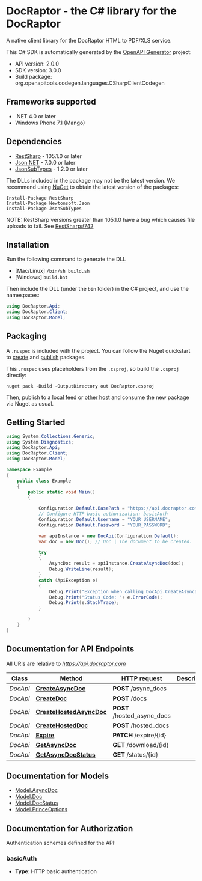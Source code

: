 # DocRaptor - the C# library for the DocRaptor

A native client library for the DocRaptor HTML to PDF/XLS service.

This C# SDK is automatically generated by the [OpenAPI Generator](https://openapi-generator.tech) project:

- API version: 2.0.0
- SDK version: 3.0.0
- Build package: org.openapitools.codegen.languages.CSharpClientCodegen

## Frameworks supported


- .NET 4.0 or later
- Windows Phone 7.1 (Mango)

## Dependencies


- [RestSharp](https://www.nuget.org/packages/RestSharp) - 105.1.0 or later
- [Json.NET](https://www.nuget.org/packages/Newtonsoft.Json/) - 7.0.0 or later
- [JsonSubTypes](https://www.nuget.org/packages/JsonSubTypes/) - 1.2.0 or later

The DLLs included in the package may not be the latest version. We recommend using [NuGet](https://docs.nuget.org/consume/installing-nuget) to obtain the latest version of the packages:

```
Install-Package RestSharp
Install-Package Newtonsoft.Json
Install-Package JsonSubTypes
```

NOTE: RestSharp versions greater than 105.1.0 have a bug which causes file uploads to fail. See [RestSharp#742](https://github.com/restsharp/RestSharp/issues/742)

## Installation

Run the following command to generate the DLL

- [Mac/Linux] `/bin/sh build.sh`
- [Windows] `build.bat`

Then include the DLL (under the `bin` folder) in the C# project, and use the namespaces:

```csharp
using DocRaptor.Api;
using DocRaptor.Client;
using DocRaptor.Model;

```


## Packaging

A `.nuspec` is included with the project. You can follow the Nuget quickstart to [create](https://docs.microsoft.com/en-us/nuget/quickstart/create-and-publish-a-package#create-the-package) and [publish](https://docs.microsoft.com/en-us/nuget/quickstart/create-and-publish-a-package#publish-the-package) packages.

This `.nuspec` uses placeholders from the `.csproj`, so build the `.csproj` directly:

```
nuget pack -Build -OutputDirectory out DocRaptor.csproj
```

Then, publish to a [local feed](https://docs.microsoft.com/en-us/nuget/hosting-packages/local-feeds) or [other host](https://docs.microsoft.com/en-us/nuget/hosting-packages/overview) and consume the new package via Nuget as usual.


## Getting Started

```csharp
using System.Collections.Generic;
using System.Diagnostics;
using DocRaptor.Api;
using DocRaptor.Client;
using DocRaptor.Model;

namespace Example
{
    public class Example
    {
        public static void Main()
        {

            Configuration.Default.BasePath = "https://api.docraptor.com";
            // Configure HTTP basic authorization: basicAuth
            Configuration.Default.Username = "YOUR_USERNAME";
            Configuration.Default.Password = "YOUR_PASSWORD";

            var apiInstance = new DocApi(Configuration.Default);
            var doc = new Doc(); // Doc | The document to be created.

            try
            {
                AsyncDoc result = apiInstance.CreateAsyncDoc(doc);
                Debug.WriteLine(result);
            }
            catch (ApiException e)
            {
                Debug.Print("Exception when calling DocApi.CreateAsyncDoc: " + e.Message );
                Debug.Print("Status Code: "+ e.ErrorCode);
                Debug.Print(e.StackTrace);
            }

        }
    }
}
```

## Documentation for API Endpoints

All URIs are relative to *https://api.docraptor.com*

Class | Method | HTTP request | Description
------------ | ------------- | ------------- | -------------
*DocApi* | [**CreateAsyncDoc**](docs/DocApi.md#createasyncdoc) | **POST** /async_docs | 
*DocApi* | [**CreateDoc**](docs/DocApi.md#createdoc) | **POST** /docs | 
*DocApi* | [**CreateHostedAsyncDoc**](docs/DocApi.md#createhostedasyncdoc) | **POST** /hosted_async_docs | 
*DocApi* | [**CreateHostedDoc**](docs/DocApi.md#createhosteddoc) | **POST** /hosted_docs | 
*DocApi* | [**Expire**](docs/DocApi.md#expire) | **PATCH** /expire/{id} | 
*DocApi* | [**GetAsyncDoc**](docs/DocApi.md#getasyncdoc) | **GET** /download/{id} | 
*DocApi* | [**GetAsyncDocStatus**](docs/DocApi.md#getasyncdocstatus) | **GET** /status/{id} | 


## Documentation for Models

 - [Model.AsyncDoc](docs/AsyncDoc.md)
 - [Model.Doc](docs/Doc.md)
 - [Model.DocStatus](docs/DocStatus.md)
 - [Model.PrinceOptions](docs/PrinceOptions.md)


<a id="documentation-for-authorization"></a>
## Documentation for Authorization


Authentication schemes defined for the API:
<a id="basicAuth"></a>
### basicAuth

- **Type**: HTTP basic authentication

